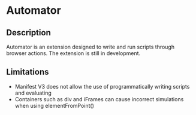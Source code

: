 # Automator
## Description
Automator is an extension designed to write and run scripts through browser actions. The extension is still in development.

## Limitations
- Manifest V3 does not allow the use of programmatically writing scripts and evaluating
- Containers such as div and iFrames can cause incorrect simulations when using elementFromPoint()
